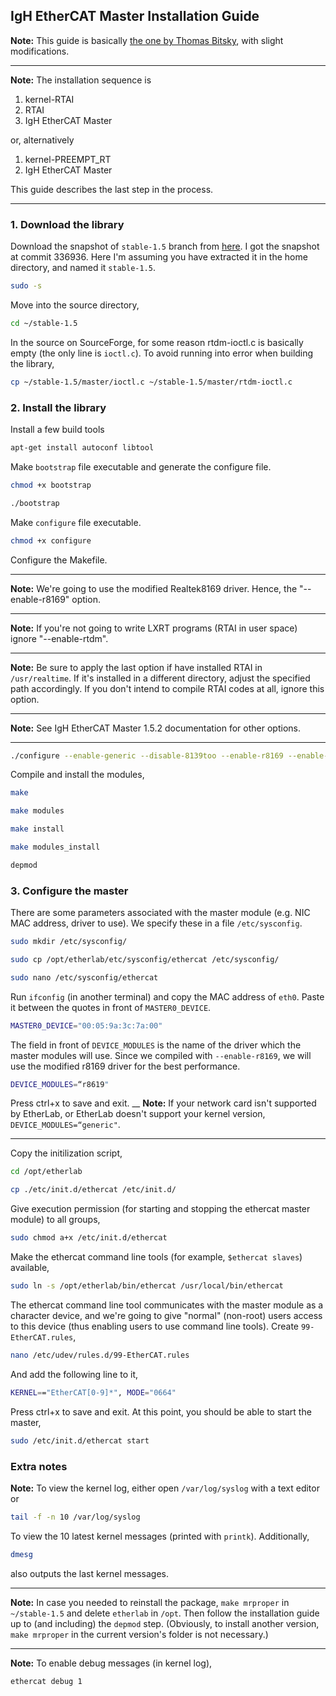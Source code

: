 ## IgH EtherCAT Master Installation Guide 
**Note:** This guide is basically [the one by Thomas Bitsky](http://lists.etherlab.org/pipermail/etherlab-users/2015/002820.html), with slight modifications.  
___
**Note:** The installation sequence is   
1. kernel-RTAI    
2. RTAI   
3. IgH EtherCAT Master 

or, alternatively

1. kernel-PREEMPT_RT
2. IgH EtherCAT Master 

This guide describes the last step in the process.
___
### 1. Download the library
Download the snapshot of `stable-1.5` branch from [here](https://sourceforge.net/p/etherlabmaster/code/ci/stable-1.5/tree/). I got the snapshot at commit 336936.
Here I'm assuming you have extracted it in the home directory, and named it `stable-1.5`.
```bash
sudo -s
```
Move into the source directory,
```bash
cd ~/stable-1.5
```
In the source on SourceForge, for some reason rtdm-ioctl.c is basically empty (the only line is `ioctl.c`). To avoid running into error when building the library,
```bash
cp ~/stable-1.5/master/ioctl.c ~/stable-1.5/master/rtdm-ioctl.c
```
### 2. Install the library
Install a few build tools
```bash
apt-get install autoconf libtool
```
Make `bootstrap` file executable and generate the configure file.
```bash
chmod +x bootstrap
```
```bash
./bootstrap
```
Make `configure` file executable.
```bash
chmod +x configure
```
Configure the Makefile.
___
**Note:** We're going to use the modified Realtek8169 driver. Hence, the "--enable-r8169" option.   
___
**Note:** If you're not going to write LXRT programs (RTAI in user space) ignore "--enable-rtdm".  
___
**Note:** Be sure to apply the last option if have installed RTAI in `/usr/realtime`. If it's installed in a different directory, adjust the specified path accordingly. If you don't intend to compile RTAI codes at all, ignore this option.   
___
**Note:** See IgH EtherCAT Master 1.5.2 documentation for other options.
___
```bash
./configure --enable-generic --disable-8139too --enable-r8169 --enable-cycles --enable-rtdm --with-rtai-dir=/usr/realtime
```
Compile and install the modules,  
```bash
make
```
```bash
make modules
```
```bash
make install
```
```bash
make modules_install
```
```bash
depmod
```
### 3. Configure the master
There are some parameters associated with the master module (e.g. NIC MAC address, driver to use). We specify these in a file `/etc/sysconfig`. 
```bash
sudo mkdir /etc/sysconfig/
```
```bash
sudo cp /opt/etherlab/etc/sysconfig/ethercat /etc/sysconfig/
```
```bash
sudo nano /etc/sysconfig/ethercat
```
Run `ifconfig` (in another terminal) and copy the MAC address of `eth0`. Paste it between the quotes in front of `MASTER0_DEVICE`.  
```bash
MASTER0_DEVICE="00:05:9a:3c:7a:00"
```
The field in front of `DEVICE_MODULES` is the name of the driver which the master modules will use. Since we compiled with `--enable-r8169`, we will use the modified r8169 driver for the best performance. 
```bash
DEVICE_MODULES=“r8619"
```
Press ctrl+x to save and exit.
__
**Note:** If your network card isn't supported by EtherLab, or EtherLab doesn't support your kernel version, `DEVICE_MODULES=“generic"`.  
___
Copy the initilization script,
```bash
cd /opt/etherlab
```
```bash
cp ./etc/init.d/ethercat /etc/init.d/
```
Give execution permission (for starting and stopping the ethercat master module) to all groups,
```bash
sudo chmod a+x /etc/init.d/ethercat
```
Make the ethercat command line tools (for example, `$ethercat slaves`) available,
```bash
sudo ln -s /opt/etherlab/bin/ethercat /usr/local/bin/ethercat
```
The ethercat command line tool communicates with the master module as a character device, and we're going to give "normal" (non-root) users access to this device (thus enabling users to use command line tools).
Create `99-EtherCAT.rules`,
```bash
nano /etc/udev/rules.d/99-EtherCAT.rules
```
And add the following line to it,
```bash
KERNEL=="EtherCAT[0-9]*", MODE="0664"
```
Press ctrl+x to save and exit.
At this point, you should be able to start the master,
```bash
sudo /etc/init.d/ethercat start
```
### Extra notes
**Note:** To view the kernel log, either open `/var/log/syslog` with a text editor or
```bash
tail -f -n 10 /var/log/syslog
```
To view the 10 latest kernel messages (printed with `printk`). Additionally,
```bash
dmesg
```
also outputs the last kernel messages.
___
**Note:** In case you needed to reinstall the package, `make mrproper` in `~/stable-1.5` and delete `etherlab` in `/opt`. Then follow the installation guide up to (and including) the `depmod` step. (Obviously, to install another version, `make mrproper` in the current version's folder is not necessary.)
___
**Note:** To enable debug messages (in kernel log),
```bash
ethercat debug 1
```








